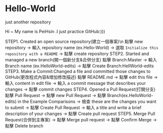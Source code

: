 # Hello-World
just another repository

Hi ~ My name is PeiHsin .I just practice GitHub:)))

STEP1. Created an open source repository(建立一個專案)\n
點擊 new repository 
-> 輸入 repository name (ex.Hello-World) 
-> 選取 `Initialize this repository with a README` 
-> 點擊 create repository
STEP2. Started and managed a new branch(開一個新分支&合併分支)
點擊 Branch:Master 
-> 輸入 Branch name (ex.HelloWorld-edits)
-> 點擊 Create Branch:HellWorld-edits
STEP3. Make a Commit:Changed a file and committed those changes to GitHub(更改程式內容&增加修改描述)
點擊 README.md
-> 點擊 edit this file
-> 輸入 content in edit file 
-> 輸入 a commit message that describes your changes
-> 點擊 commit changes
STEP4. Opened a Pull Request(打開分支)
點擊 Pull Request
-> 點擊 new Pull Request
-> 點擊 Branch(ex.HelloWorld-edits) in the Example Comparisons
-> 檢查 these are the changes you want to submit
-> 點擊 Create Pull Request 
-> 輸入 a title and write a brief description of your changes
-> 點擊 Create pull request
STEP5. Merge Pull Request(合併到主專案)
-> 點擊 Merge pull request
-> 點擊 Confirm Merge
-> 點擊 Delete branch
